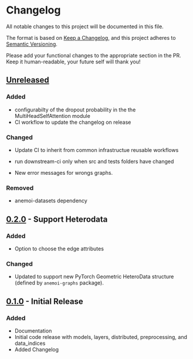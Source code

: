 # Changelog

All notable changes to this project will be documented in this file.

The format is based on [Keep a Changelog](https://keepachangelog.com/en/1.1.0/),
and this project adheres to [Semantic Versioning](https://semver.org/spec/v2.0.0.html).

Please add your functional changes to the appropriate section in the PR.
Keep it human-readable, your future self will thank you!

## [Unreleased]

### Added

- configurabilty of the dropout probability in the the MultiHeadSelfAttention module
- CI workflow to update the changelog on release

### Changed
 - Update CI to inherit from common infrastructue reusable workflows
 - run downstream-ci only when src and tests folders have changed

- New error messages for wrongs graphs.

### Removed

- anemoi-datasets dependency

## [0.2.0] - Support Heterodata

### Added

- Option to choose the edge attributes

### Changed

- Updated to support new PyTorch Geometric HeteroData structure (defined by `anemoi-graphs` package).

## [0.1.0] - Initial Release

### Added
- Documentation
- Initial code release with models, layers, distributed, preprocessing, and data_indices
- Added Changelog

<!-- Add Git Diffs for Links above -->
[unreleased]: https://github.com/ecmwf/anemoi-models/compare/0.2.1...HEAD
[0.2.1]: https://github.com/ecmwf/anemoi-models/compare/0.2.0...0.2.1
[0.2.0]: https://github.com/ecmwf/anemoi-models/compare/0.1.0...0.2.0
[0.1.0]: https://github.com/ecmwf/anemoi-models/releases/tag/0.1.0
